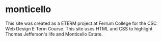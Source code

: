 # monticello
This site was created as a ETERM project at Ferrum College for the CSC Web Design E Term Course. 
This site uses HTML and CSS to highlight Thomas Jefferson's life and Monticello Estate.

